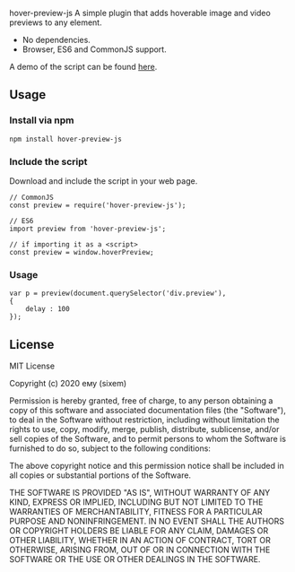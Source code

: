 hover-preview-js
A simple plugin that adds hoverable image and video previews to any element.

* No dependencies.
* Browser, ES6 and CommonJS support.

A demo of the script can be found [here](https://five.sh/demo/hover-preview/).

## Usage

### Install via npm
`npm install hover-preview-js`

### Include the script
Download and include the script in your web page.
```
// CommonJS
const preview = require('hover-preview-js');

// ES6
import preview from 'hover-preview-js';

// if importing it as a <script>
const preview = window.hoverPreview;
```
### Usage
```
var p = preview(document.querySelector('div.preview'),
{
	delay : 100
});
```

## License

MIT License

Copyright (c) 2020 ему (sixem)

Permission is hereby granted, free of charge, to any person obtaining a copy
of this software and associated documentation files (the "Software"), to deal
in the Software without restriction, including without limitation the rights
to use, copy, modify, merge, publish, distribute, sublicense, and/or sell
copies of the Software, and to permit persons to whom the Software is
furnished to do so, subject to the following conditions:

The above copyright notice and this permission notice shall be included in all
copies or substantial portions of the Software.

THE SOFTWARE IS PROVIDED "AS IS", WITHOUT WARRANTY OF ANY KIND, EXPRESS OR
IMPLIED, INCLUDING BUT NOT LIMITED TO THE WARRANTIES OF MERCHANTABILITY,
FITNESS FOR A PARTICULAR PURPOSE AND NONINFRINGEMENT. IN NO EVENT SHALL THE
AUTHORS OR COPYRIGHT HOLDERS BE LIABLE FOR ANY CLAIM, DAMAGES OR OTHER
LIABILITY, WHETHER IN AN ACTION OF CONTRACT, TORT OR OTHERWISE, ARISING FROM,
OUT OF OR IN CONNECTION WITH THE SOFTWARE OR THE USE OR OTHER DEALINGS IN THE
SOFTWARE.